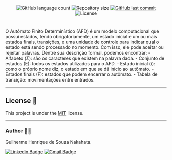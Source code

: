 <p align="center">
  <img alt="GitHub language count" src="https://img.shields.io/github/languages/count/GuilhermeNakahata/MinimizacaoAFD?color=%2304D361">

  <img alt="Repository size" src="https://img.shields.io/github/repo-size/GuilhermeNakahata/MinimizacaoAFD">
	
  <a href="https://github.com/GuilhermeNakahata/BonsaiStyleClassification/commits/master">
    <img alt="GitHub last commit" src="https://img.shields.io/github/last-commit/GuilhermeNakahata/MinimizacaoAFD">
  </a>
    
   <img alt="License" src="https://img.shields.io/badge/license-MIT-brightgreen">
	

<h1 align="center"></h1>

<p aligin="center">O Autômato Finito Determinístico (AFD) é um modelo computacional que possui
estados, tendo obrigatoriamente, um estado inicial e um ou mais estados finais,
transições, e uma unidade de controle para indicar qual o estado está sendo processado
no momento. Com isso, ele pode aceitar ou rejeitar palavras.
Dentre sua descrição formal, podemos encontrar:
- Alfabeto (Σ): são os caracteres que existem na palavra dada.
- Conjunto de estados (E): todos os estados utilizados para o AFD.
- Estado inicial (i): como o próprio nome diz, o estado em que se dá início ao autômato.
- Estados finais (F): estados que podem encerrar o autômato.
- Tabela de transição: movimentações entre entrados. </p>

---

## License 📝

This project is under the [MIT](./LICENSE) license.
	
---
	
### Author :technologist:

Guilherme Henrique de Souza Nakahata.

[![Linkedin Badge](https://img.shields.io/badge/-GuilhermeNakahata-blue?style=flat-square&logo=Linkedin&logoColor=white)](https://www.linkedin.com/in/guilherme-henrique-de-souza-nakahata-637459187/) 
[![Gmail Badge](https://img.shields.io/badge/-guilhermenakahata@gmail.com-c14438?style=flat-square&logo=Gmail&logoColor=white)](mailto:GuilhermeNakahata@gmail.com)

